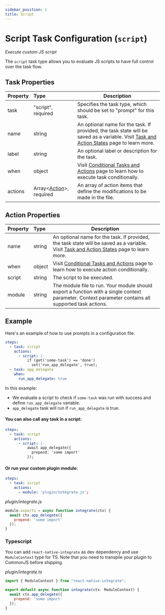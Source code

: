 ```yaml
---
sidebar_position: 1
title: Script
---
```


# Script Task Configuration (`script`)

_Execute custom JS script_

The `script` task type allows you to evaluate JS scripts to have full control over the task flow.

## Task Properties

| Property | Type                                            | Description                                                                                                                                              |
|:---------|:------------------------------------------------|----------------------------------------------------------------------------------------------------------------------------------------------------------|
| task     | "script", required                              | Specifies the task type, which should be set to "prompt" for this task.                                                                                  |
| name     | string                                          | An optional name for the task. If provided, the task state will be saved as a variable. Visit [Task and Action States](../../states) page to learn more. |
| label    | string                                          | An optional label or description for the task.                                                                                                           |
| when     | object                                          | Visit [Conditional Tasks and Actions](../../when) page to learn how to execute task conditionally.                                                       |
| actions  | Array\<[Action](#action-properties)\>, required | An array of action items that define the modifications to be made in the file.                                                                           |

## Action Properties

| Property | Type   | Description                                                                                                                                              |
|:---------|:-------|----------------------------------------------------------------------------------------------------------------------------------------------------------|
| name     | string | An optional name for the task. If provided, the task state will be saved as a variable. Visit [Task and Action States](../../states) page to learn more. |
| when     | object | Visit [Conditional Tasks and Actions](../../when)  page to learn how to execute action conditionally.                                                    |
| script   | string | The script to be executed.                                                                                                                               |
| module   | string | The module file to run. Your module should export a function with a single context parameter. Context parameter contains all supported task actions.     |

## Example

Here's an example of how to use prompts in a configuration file:

```yaml
steps:
  - task: script
    actions:
      - script: |-
          if (get('some-task') == 'done')
            set('run_app_delegate', true);
  - task: app_delegate
    when:
      run_app_delegate: true
```

In this example:

- We evaluate a script to check if `some-task` was run with success and define `run_app_delegate` variable.
- `app_delegate` task will run if `run_app_delegate` is true.

#### You can also call any task in a script:

```yaml
steps:
  - task: script
    actions:
      - script: |-
          await app_delegate({
            prepend: 'some import'
          });
```

#### Or run your custom plugin module:

```yaml
steps:
  - task: script
    actions:
      - module: 'plugin/integrate.js';
```

_plugin/integrate.js_

```js
module.exports = async function integrate(ctx) {
  await ctx.app_delegate({
    prepend: 'some import'
  });
}
```

### Typescript

You can add `react-native-integrate` as dev dependency and use `ModuleContext` type for TS.
Note that you need to transpile your plugin to CommonJS before shipping.

_plugin/integrate.ts_

```js
import { ModuleContext } from "react-native-integrate";

export default async function integrate(ctx: ModuleContext) {
  await ctx.app_delegate({
    prepend: 'some import'
  });
}
```
